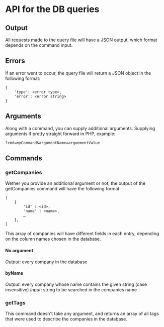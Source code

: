 
# API for the DB queries

## Output

All requests made to the query file will have a JSON output, which format
depends on the command input.

## Errors

If an error went to occur, the query file will return a JSON object in the
following format:

	{
		'type': <error type>,
		'error': <error string>
	}

## Arguments

Along with a command, you can supply additional arguments.
Supplying arguments if pretty straight forward in PHP, example:

	?cmd=myCommand&argumentName=arguementValue

## Commands

### getCompanies

Wether you provide an additional argument or not, the output of the
getCompanies command will have the following format:

	[
		{
			'id' : <id>,
			'name' : <name>,
			…
		},
	]

This array of companies will have different fields in each entry, depending on
the column names chosen in the database.

#### No argument
_Output_: every company in the database

#### byName
_Output_: every company whose name contains the given string (case insensitive)
_Input_: string to be searched in the companies name

### getTags

This command doesn't take any argument, and returns an array of all tags that
were used to describe the companies in the database.
